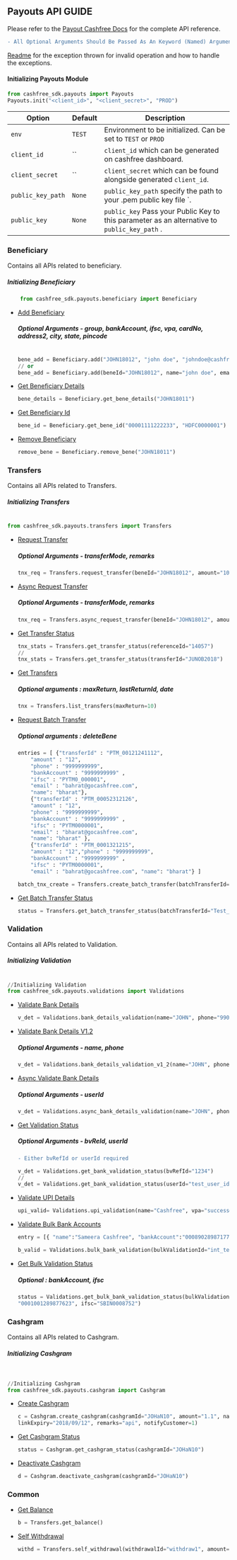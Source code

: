 ## Payouts API GUIDE

Please refer to the [Payout Cashfree Docs](https://dev.cashfree.com/payouts)  for the complete API reference.

```diff
- All Optional Arguments Should Be Passed As An Keyword (Named) Arguments
```

[Readme](cashfree_sdk/exceptions) for the exception thrown for invalid operation and how to handle the exceptions.


#### Initializing Payouts Module

```python
from cashfree_sdk.payouts import Payouts
Payouts.init("<client_id>", "<client_secret>", "PROD")

```

| Option              | Default                       | Description                                                                           |
| ------------------- | ----------------------------- | ------------------------------------------------------------------------------------- |
| `env`        | `TEST`                        | Environment to be initialized. Can be set to `TEST` or `PROD` |
| `client_id` | ``                             | `client_id` which can be generated on cashfree dashboard.                  |
| `client_secret`         | ``                        | `client_secret` which can be found alongside generated `client_id`. |
| `public_key_path`         | `None`                        | `public_key_path` specify the path to your .pem public key file `. |
| `public_key`         | `None`                        | `public_key` Pass your Public Key to this parameter as an alternative to `public_key_path` . | 

### Beneficiary
Contains all APIs related to beneficiary.

##### Initializing Beneficiary
```python
    from cashfree_sdk.payouts.beneficiary import Beneficiary
```

- [Add Beneficiary](https://docs.cashfree.com/docs/payout/guide/#add-beneficiary)
    ##### Optional Arguments - group, bankAccount, ifsc, vpa, cardNo, address2, city, state, pincode
    ```python
    
    bene_add = Beneficiary.add("JOHN18012", "john doe", "johndoe@cashfree.com", "9876543210", "ABC Street", bankAccount="00001111222233", ifsc="HDFC0000001")
    // or
    bene_add = Beneficiary.add(beneId="JOHN18012", name="john doe", email="johndoe@cashfree.com", phone="9876543210", address1="ABC Street", bankAccount="00001111222233", ifsc="HDFC0000001")
    

    ```
- [Get Beneficiary Details](https://docs.cashfree.com/docs/payout/guide/#get-beneficiary-details)
    ```python
    bene_details = Beneficiary.get_bene_details("JOHN18011")
    ```
- [Get Beneficiary Id](https://docs.cashfree.com/docs/payout/guide/#fetch-beneficiary-id)
    ```python
   bene_id = Beneficiary.get_bene_id("00001111222233", "HDFC0000001")
    ```
- [Remove Beneficiary](https://docs.cashfree.com/docs/payout/guide/#fetch-beneficiary-id)
    ```python
   remove_bene = Beneficiary.remove_bene("JOHN18011")
    ```
    
### Transfers
Contains all APIs related to Transfers.
##### Initializing Transfers
#
```python
from cashfree_sdk.payouts.transfers import Transfers
```

- [Request Transfer](https://docs.cashfree.com/docs/payout/guide/#request-transfer)

    ##### Optional Arguments - transferMode, remarks

    ```python
    tnx_req = Transfers.request_transfer(beneId="JOHN18012", amount="100.1", transferId="DEC2017", transferMode="banktransfer", remarks="Test transfer")
    ```

- [Async Request Transfer](https://dev.cashfree.com/payouts-api#standard-transfer-async)

    ##### Optional Arguments - transferMode, remarks

    ```python
    tnx_req = Transfers.async_request_transfer(beneId="JOHN18012", amount="100.1", transferId="DEC2017", transferMode="banktransfer", remarks="Test transfer")
    ```

- [Get Transfer Status](https://docs.cashfree.com/docs/payout/guide/#get-transfer-status)
    ```python
    tnx_stats = Transfers.get_transfer_status(referenceId="14057")
    //
    tnx_stats = Transfers.get_transfer_status(transferId="JUNOB2018")
    ```
    
- [Get Transfers](https://docs.cashfree.com/docs/payout/guide/#list-transfers)
    ##### Optional arguments : maxReturn, lastReturnId, date
    ```python
    tnx = Transfers.list_transfers(maxReturn=10)
    ``` 
- [Request Batch Transfer](https://docs.cashfree.com/docs/payout/guide/#batchtransfer-api)
    ##### Optional arguments : deleteBene
    ```python
    entries = [ {"transferId" : "PTM_00121241112", 
	    "amount" : "12",
	    "phone" : "9999999999",
	    "bankAccount" : "9999999999" , 
	    "ifsc" : "PYTM0_000001",
	    "email" : "bahrat@gocashfree.com", 
	    "name": "bharat"},
	    {"transferId" : "PTM_00052312126",
	    "amount" : "12",
	    "phone" : "9999999999", 
	    "bankAccount" : "9999999999" , 
	    "ifsc" : "PYTM0000001",
	    "email" : "bharat@gocashfree.com", 
	    "name": "bharat" },
	    {"transferId" : "PTM_0001321215",
	    "amount" : "12","phone" : "9999999999", 
	    "bankAccount" : "9999999999" , 
	    "ifsc" : "PYTM0000001",
	    "email" : "bahrat@gocashfree.com", "name": "bharat"} ]

    batch_tnx_create = Transfers.create_batch_transfer(batchTransferId="Test_Bank_Account_Format_45", batchFormat="BANK_ACCOUNT", batch=entries, deleteBene=1)
    ```

- [Get Batch Transfer Status](https://docs.cashfree.com/docs/payout/guide/#get-batch-transfer-status-request)
    ```python
    status = Transfers.get_batch_transfer_status(batchTransferId="Test_Bank_Account_Format_45")
    ```

### Validation
Contains all APIs related to Validation.

##### Initializing Validation
#
```python
//Initializing Validation
from cashfree_sdk.payouts.validations import Validations
```
- [Validate Bank Details](https://docs.cashfree.com/docs/payout/guide/#bank-details-validation)
    ```python
    v_det = Validations.bank_details_validation(name="JOHN", phone="9908712345", bankAccount="026291800001191",ifsc="YESB0000262")
    ```

- [Validate Bank Details V1.2](https://docs.cashfree.com/docs/payout/guide/#bank-details-validation)
    ##### Optional Arguments - name, phone
    ```python
    v_det = Validations.bank_details_validation_v1_2(name="JOHN", phone="9908712345", bankAccount="026291800001191",ifsc="YESB0000262")
    ```

- [Async Validate Bank Details](https://dev.cashfree.com/bank-account-verification-api#bank-verification-async)
    ##### Optional Arguments - userId
    ```python
    v_det = Validations.async_bank_details_validation(name="JOHN", phone="9908712345", bankAccount="026291800001191",ifsc="YESB0000262", userId="test_user_id")
    ```

- [Get Validation Status](https://dev.cashfree.com/bank-account-verification-api#get-verification-status)
    ##### Optional Arguments - bvReId, userId
    ```diff
    - Either bvRefId or userId required
    ```

    ```python
    v_det = Validations.get_bank_validation_status(bvRefId="1234")
    //
    v_det = Validations.get_bank_validation_status(userId="test_user_id")
    ```

- [Validate UPI Details](https://docs.cashfree.com/docs/payout/guide/#upi-validation)
    ```python
    upi_valid= Validations.upi_validation(name="Cashfree", vpa="success@upi")
    ```

- [Validate Bulk Bank Accounts](https://docs.cashfree.com/docs/payout/guide/#bulk-bank-validation-api)
    ```python
    entry = [{ "name":"Sameera Cashfree", "bankAccount":"000890289871772", "ifsc":"SCBL0036078", "phone":"9015991882"},{ "name":"Cashfree Sameera", "bankAccount":"0001001289877623", "ifsc":"SBIN0008752", "phone":"9023991882"}]

    b_valid = Validations.bulk_bank_validation(bulkValidationId="int_test1", entries=entry)
    ```

- [Get Bulk Validation Status](https://docs.cashfree.com/docs/payout/guide/#get-bulkvalidate-status-request)
    ##### Optional : bankAccount, ifsc

    ```python
    status = Validations.get_bulk_bank_validation_status(bulkValidationId="int_test1", bankAccount=
    "0001001289877623", ifsc="SBIN0008752")
    ```

### Cashgram
Contains all APIs related to Cashgram.

##### Initializing Cashgram
#
```python

//Initializing Cashgram
from cashfree_sdk.payouts.cashgram import Cashgram
```

- [Create Cashgram](https://docs.cashfree.com/docs/payout/guide/#cashgram)
    ```python
    c = Cashgram.create_cashgram(cashgramId="JOHaN10", amount="1.1", name="john doe", email="johndoe@cashfree.com", phone="9876543210", 
    linkExpiry="2018/09/12", remarks="api", notifyCustomer=1)  
    ```
    
- [Get Cashgram Status](https://docs.cashfree.com/docs/payout/guide/#get-cashgram-status)
    ```python
   status = Cashgram.get_cashgram_status(cashgramId="JOHaN10")
    ```
    
- [Deactivate Cashgram](https://docs.cashfree.com/docs/payout/guide/#deactivate-cashgram)
    ```python
    d = Cashgram.deactivate_cashgram(cashgramId="JOHaN10")
    ```
    
### Common

- [Get Balance](https://docs.cashfree.com/docs/payout/guide/#get-balance)
    ```python
    b = Transfers.get_balance() 
    ```

- [Self Withdrawal](https://docs.cashfree.com/docs/payout/guide/#self-withdrawal)
    ```python
    withd = Transfers.self_withdrawal(withdrawalId="withdraw1", amount=1.1, remarks="withdrawal request")
    ```
